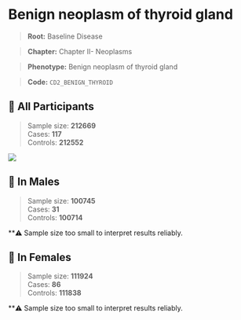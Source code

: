 # Benign neoplasm of thyroid gland

> **Root:** Baseline Disease  

> **Chapter:** Chapter II- Neoplasms  

> **Phenotype:** Benign neoplasm of thyroid gland  

> **Code:** `CD2_BENIGN_THYROID`

## 🧪 All Participants  
> Sample size: **212669**  
> Cases: **117**  
> Controls: **212552**
<img src="/Disease/Figures/ALL/Incidence/CD2_BENIGN_THYROID.png"/>
<CsvTable src="/Disease/Data/ALL/Incidence/COX_CD2_BENIGN_THYROID.csv" label="🔍 View full results" />

## 👨 In Males  
> Sample size: **100745**  
> Cases: **31**  
> Controls: **100714**

**⚠️ Sample size too small to interpret results reliably.


## 👩 In Females  
> Sample size: **111924**  
> Cases: **86**  
> Controls: **111838**

**⚠️ Sample size too small to interpret results reliably.

